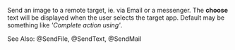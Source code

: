 Send an image to a remote target, ie. via Email or a messenger. The **choose** text will be displayed when the user selects the target app. Default may be something like _'Complete action using'_.

See Also: @SendFile, @SendText, @SendMail
